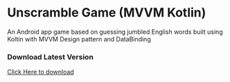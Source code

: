 # Unscramble Game (MVVM Kotlin)
An Android app game based on guessing jumbled English words built using Koltin with MVVM Design pattern and DataBinding

### Download Latest Version
[Click Here to download](https://github.com/TharunBalaji2004/unscramble-game-mvvm/releases/download/build/Unscramble.apk)
